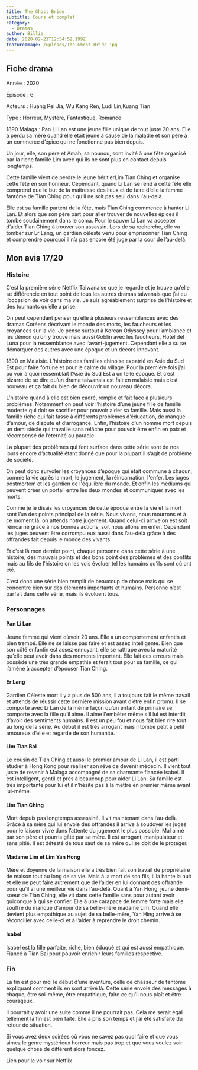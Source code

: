 ```yaml
---
title: The Ghost Bride
subtitle: Cours et complet
category:
  - Dramas
author: Billie
date: 2020-02-21T12:54:52.199Z
featureImage: /uploads/The-Ghost-Bride.jpg
---
```

## Fiche drama

Année : 2020

Épisode : 6

Acteurs : Huang Pei Jia, Wu Kang Ren, Ludi Lin,Kuang Tian

Type : Horreur, Mystère, Fantastique, Romance

1890 Malaga : Pan Li Lan est une jeune fille unique de tout juste 20 ans. Elle a perdu sa mère quand elle était jeune à cause de la maladie et son père à un commerce d’épice qui ne fonctionne pas bien depuis.

Un jour, elle, son père et Amah, sa nounou, sont invité à une fête organisé par la riche famille Lim avec qui ils ne sont plus en contact depuis longtemps.

Cette famille vient de perdre le jeune héritierLim Tian Ching et organise cette fête en son honneur. Cependant, quand Li Lan se rend à cette fête elle comprend que le but de la maîtresse des lieux et de faire d’elle la femme fantôme de Tian Ching pour qu’il ne soit pas seul dans l'au-delà.

Elle est sa famille partent de la fête, mais Tian Ching commence à hanter Li Lan. Et alors que son père part pour aller trouver de nouvelles épices il tombe soudainement dans le coma. Pour le sauver Li Lan va accepter d’aider Tian Ching à trouver son assassin. Lors de sa recherche, elle va tomber sur Er Lang, un gardien céleste venu pour emprisonner Tian Ching et comprendre pourquoi il n’a pas encore été jugé par la cour de l’au-delà.



## Mon avis 17/20

### Histoire

C’est la première série Netflix Taiwanaise que je regarde et je trouve qu’elle se différencie en tout point de tous les autres dramas taiwanais que j’ai eu l’occasion de voir dans ma vie. Je suis agréablement surprise de l’histoire et des tournants qu’elle a prise.

On peut cependant penser qu’elle à plusieurs ressemblances avec des dramas Coréens décrivant le monde des morts, les faucheurs et les croyances sur la vie. Je pense surtout à Korean Odyssey pour l’ambiance et les démon qu’on y trouve mais aussi Goblin avec les faucheurs, Hotel del Luna pour la ressemblance avec l’avant-jugement. Cependant elle a su se démarquer des autres avec une époque et un décors innovant.

1890 en Malaisie. L’histoire des familles chinoise expatrié en Asie du Sud Est pour faire fortune et pour le calme du village. Pour la première fois j’ai pu voir à quoi ressemblait l’Asie du Sud Est à un telle époque. Et c’est bizarre de se dire qu’un drama taiwanais est fait en malaisie mais c’est nouveau et ça fait du bien de découvrir un nouveau décors.

L’histoire quand à elle est bien cadré, remplie et fait face à plusieurs problèmes. Notamment on peut voir l’histoire d’une jeune fille de famille modeste qui doit se sacrifier pour pouvoir aider sa famille. Mais aussi la famille riche qui fait fasse à différents problèmes d’éducation, de manque d’amour, de dispute et d’arrogance. Enfin, l’histoire d’un homme mort depuis un demi siècle qui travaille sans relâche pour pouvoir être enfin en paix et récompensé de l’éternité au paradie.

La plupart des problèmes qui font surface dans cette série sont de nos jours encore d’actualité étant donné que pour la plupart il s’agit de problème de société.

On peut donc survoler les croyances d’époque qui était commune à chacun, comme la vie après la mort, le jugement, la réincarnation, l'enfer. Les juges postmortem et les gardien de l'équilibre du monde. Et enfin les médiums qui peuvent créer un portail entre les deux mondes et communiquer avec les morts.

Comme je le disais les croyances de cette époque entre la vie et la mort sont l’un des points principal de la série. Nous vivons, nous mourrons et à ce moment là, on attends notre jugement. Quand celui-ci arrive on est soit réincarné grâce à nos bonnes actions, soit nous allons en enfer. Cependant les juges peuvent être corrompu eux aussi dans l’au-delà grâce à des offrandes fait depuis le monde des vivants.

Et c’est là mon dernier point, chaque personne dans cette série à une histoire, des mauvais points et des bons point des problèmes et des conflits mais au fils de l’histoire on les vois évoluer tel les humains qu’ils sont où ont été.

C’est donc une série bien remplit de beaucoup de chose mais qui se concentre bien sur des éléments importants et humains. Personne n’est parfait dans cette série, mais ils évoluent tous.

### Personnages

#### Pan Li Lan

Jeune femme qui vient d’avoir 20 ans. Elle a un comportement enfantin et bien trempé. Elle ne se laisse pas faire et est assez intelligente. Bien que son côté enfantin est assez ennuyant, elle se rattrape avec la maturité qu’elle peut avoir dans des moments important. Elle fait des erreurs mais possède une très grande empathie et ferait tout pour sa famille, ce qui l’amène à accepter d’épouser Tian Ching.

#### Er Lang

Gardien Céleste mort il y a plus de 500 ans, il a toujours fait le même travail et attends de réussir cette dernière mission avant d’être enfin promu. Il se comporte avec Li Lan de la même façon qu’un enfant de primaire se comporte avec la fille qu’il aime. Il aime l'embêter même s’il lui est interdit d’avoir des sentiments humains. Il est un peu fou et nous fait bien rire tout au long de la série. Au début il est très arrogant mais il tombe petit à petit amoureux d’elle et regarde de son humanité.

#### Lim Tian Bai

Le cousin de Tian Ching et aussi le premier amour de Li Lan, il est parti étudier à Hong Kong pour réaliser son rêve de devenir médecin. Il vient tout juste de revenir à Malaga accompagné de sa charmante fiancée Isabel. Il est intelligent, gentil et près à beaucoup pour aider Li Lan. Sa famille est très importante pour lui et il n’hésite pas à la mettre en premier même avant lui-même.

#### Lim Tian Ching

Mort depuis pas longtemps assassiné. Il vit maintenant dans l’au-delà. Grâce à sa mère qui lui envoie des offrandes il arrive à soudoyer les juges pour le laisser vivre dans l’attente du jugement le plus possible. Mal aimé par son père et pourris gâté par sa mère. Il est arrogant, manipulateur et sans pitié. Il est détesté de tous sauf de sa mère qui se doit de le protéger.

#### Madame Lim et Lim Yan Hong

Mère et doyenne de la maison elle a très bien fait son travail de propriétaire de maison tout au long de sa vie. Mais à la mort de son fils, il la hante la nuit et elle ne peut faire autrement que de l’aider en lui donnant des offrande pour qu’il ai une meilleur vie dans l’au-delà. Quant à Yan Hong, jeune demi-soeur de Tian Ching, elle vit dans cette famille sans pour autant avoir quiconque à qui se confier. Elle à une carapace de femme forte mais elle souffre du manque d’amour de sa belle-mère madame Lim. Quand elle devient plus empathique au sujet de sa belle-mère, Yan Hing arrive à se réconcilier avec celle-ci et à l’aider à reprendre le droit chemin.

#### Isabel

Isabel est la fille parfaite, riche, bien éduqué et qui est aussi empathique. Fiancé à Tian Bai pour pouvoir enrichir leurs familles respective.

### Fin

La fin est pour moi le début d’une aventure, celle de chasseur de fantôme expliquant comment ils en sont arrivé là. Cette série envoie des messages à chaque, être soi-même, être empathique, faire ce qu’il nous plaît et être courageux.

Il pourrait y avoir une suite comme il ne pourrait pas. Cela me serait égal tellement la fin est bien faite. Elle a pris son temps et j’ai été satisfaite du retour de situation.

Si vous avez deux soirées où vous ne savez pas quoi faire et que vous aimez le genre mystérieux horreur mais pas trop et que vous voulez voir quelque chose de différent alors foncez.



Lien pour le voir sur Netflix
